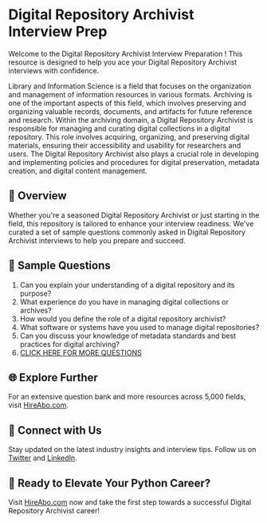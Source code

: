 # Digital Repository Archivist Interview Prep

Welcome to the Digital Repository Archivist Interview Preparation ! This resource is designed to help you ace your Digital Repository Archivist interviews with confidence.

Library and Information Science is a field that focuses on the organization and management of information resources in various formats. Archiving is one of the important aspects of this field, which involves preserving and organizing valuable records, documents, and artifacts for future reference and research. Within the archiving domain, a Digital Repository Archivist is responsible for managing and curating digital collections in a digital repository. This role involves acquiring, organizing, and preserving digital materials, ensuring their accessibility and usability for researchers and users. The Digital Repository Archivist also plays a crucial role in developing and implementing policies and procedures for digital preservation, metadata creation, and digital content management.

## 🚀 Overview

Whether you're a seasoned Digital Repository Archivist or just starting in the field, this repository is tailored to enhance your interview readiness. We've curated a set of sample questions commonly asked in Digital Repository Archivist interviews to help you prepare and succeed.

## 📝 Sample Questions

1. Can you explain your understanding of a digital repository and its purpose?
2. What experience do you have in managing digital collections or archives?
3. How would you define the role of a digital repository archivist?
4. What software or systems have you used to manage digital repositories?
5. Can you discuss your knowledge of metadata standards and best practices for digital archiving?
6. [CLICK HERE FOR MORE QUESTIONS](https://hireabo.com/job/18_2_32/Digital%20Repository%20Archivist)

## 🌐 Explore Further

For an extensive question bank and more resources across 5,000 fields, visit [HireAbo.com](https://www.hireabo.com).

## 📱 Connect with Us

Stay updated on the latest industry insights and interview tips. Follow us on [Twitter](https://twitter.com/hireabo) and [LinkedIn](https://www.linkedin.com/in/hire-abo-3609972a8/).

## 🚀 Ready to Elevate Your Python Career?

Visit [HireAbo.com](https://www.hireabo.com) now and take the first step towards a successful Digital Repository Archivist career!